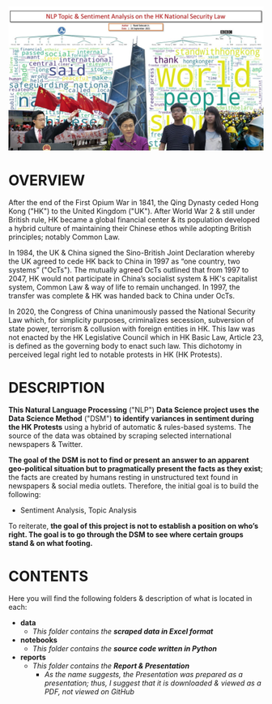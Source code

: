 ![alt text](https://github.com/sobcza11/NLP_HK_Security_Law/blob/main/_supporting/Slide1.JPG)
# OVERVIEW
After the end of the First Opium War in 1841, the Qing Dynasty ceded Hong Kong ("HK") to the United Kingdom ("UK"). After World War 2 & still under British rule, HK became a global financial center & its population developed a hybrid culture of maintaining their Chinese ethos while adopting British principles; notably Common Law.

In 1984, the UK & China signed the Sino-British Joint Declaration whereby the UK agreed to cede HK back to China in 1997 as “one country, two systems” ("OcTs"). The mutually agreed OcTs outlined that from 1997 to 2047, HK would not participate in China’s socialist system & HK's capitalist system, Common Law & way of life to remain unchanged. In 1997, the transfer was complete & HK was handed back to China under OcTs.

In 2020, the Congress of China unanimously passed the National Security Law which, for simplicity purposes, criminalizes secession, subversion of state power, terrorism & collusion with foreign entities in HK. This law was not enacted by the HK Legislative Council which in HK Basic Law, Article 23, is defined as the governing body to enact such law. This dichotomy in perceived legal right led to notable protests in HK (HK Protests).


# DESCRIPTION
<b>This Natural Language Processing</b> ("NLP") <b>Data Science project uses the Data Science Method</b> ("DSM") <b>to identify variances in sentiment during the HK Protests</b> using a hybrid of automatic & rules-based systems. The source of the data was obtained by scraping selected international newspapers & Twitter. 

<b>The goal of the DSM is not to find or present an answer to an apparent geo-political situation but to pragmatically present the facts as they exist</b>; the facts are created by humans resting in unstructured text found in newspapers & social media outlets. Therefore, the initial goal is to build the following:

   * Sentiment Analysis, Topic Analysis

To reiterate, <b>the goal of this project is not to establish a position on who’s right. The goal is to go through the DSM to see where certain groups stand & on what footing.</b>

# CONTENTS
Here you will find the following folders & description of what is located in each:
   * <b>data</b>
     * <i>This folder contains the <b>scraped data in Excel format</b></i>
   * <b>notebooks</b>
     *  <i>This folder contains the <b>source code written in Python</b></i>
   * <b>reports</b>
     * <i>This folder contains the <b>Report & Presentation</b></i>
       * <i>As the name suggests, the Presentation was prepared as a presentation; thus, I suggest that it is downloaded & viewed as a PDF, not viewed on GitHub</i>
